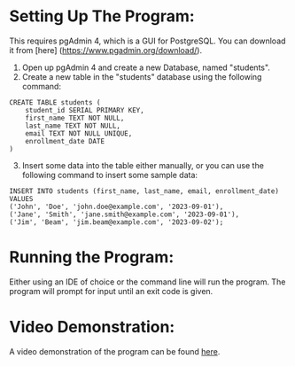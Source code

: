 # Setting Up The Program:

This requires pgAdmin 4, which is a GUI for PostgreSQL. You can download it from [here]
(https://www.pgadmin.org/download/).

1. Open up pgAdmin 4 and create a new Database, named "students".
2. Create a new table in the "students" database using the following command:

```postgresql
CREATE TABLE students (
    student_id SERIAL PRIMARY KEY,
    first_name TEXT NOT NULL,
    last_name TEXT NOT NULL,
    email TEXT NOT NULL UNIQUE,
    enrollment_date DATE
)
```

3. Insert some data into the table either manually, or you can use the following command to insert some sample data:

```postgresql
INSERT INTO students (first_name, last_name, email, enrollment_date) VALUES
('John', 'Doe', 'john.doe@example.com', '2023-09-01'),
('Jane', 'Smith', 'jane.smith@example.com', '2023-09-01'),
('Jim', 'Beam', 'jim.beam@example.com', '2023-09-02');
```

# Running the Program:

Either using an IDE of choice or the command line will run the program.
The program will prompt for input until an exit code is given.

# Video Demonstration:

A video demonstration of the program can be found [here](https://youtu.be/EPhj8m7zml4).
